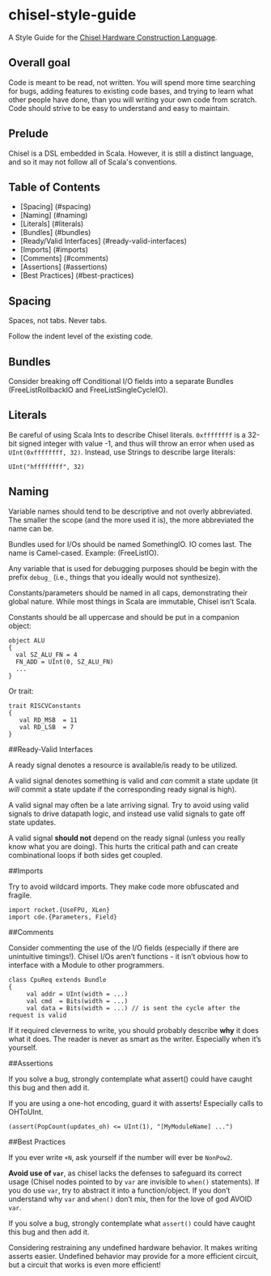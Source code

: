 # chisel-style-guide

A Style Guide for the [Chisel Hardware Construction Language](https://chisel.eecs.berkeley.edu).


## Overall goal

Code is meant to be read, not written. You will spend more time searching for bugs, adding features to existing code bases, and trying to learn what other people have done, than you will writing your own code from scratch.  Code should strive to be easy to understand and easy to maintain.

## Prelude

Chisel is a DSL embedded in Scala. However, it is still a distinct language, and so it may not follow all of Scala's conventions.

## Table of Contents

* [Spacing] (#spacing)
* [Naming] (#naming)
* [Literals] (#literals)
* [Bundles] (#bundles)
* [Ready/Valid Interfaces] (#ready-valid-interfaces)
* [Imports] (#imports)
* [Comments] (#comments)
* [Assertions] (#assertions)
* [Best Practices] (#best-practices)
 
## Spacing

Spaces, not tabs. Never tabs.

Follow the indent level of the existing code.


## Bundles

Consider breaking off Conditional I/O fields into a separate Bundles  (FreeListRollbackIO and FreeListSingleCycleIO).

## Literals

Be careful of using Scala Ints to describe Chisel literals. `0xffffffff` is a 32-bit signed integer with value -1, and thus will throw an error when used as `UInt(0xffffffff, 32)`. Instead, use Strings to describe large literals:

    UInt("hffffffff", 32)

## Naming

Variable names should tend to be descriptive and not overly abbreviated. The smaller the scope (and the more used it is), the more abbreviated the name can be.

Bundles used for I/Os should be named SomethingIO. IO comes last. The name is Camel-cased. Example: (FreeListIO).

Any variable that is used for debugging purposes should be begin with the prefix `debug_` (i.e., things that you ideally would not synthesize).

Constants/parameters should be named in all caps, demonstrating their global nature. While most things in Scala are immutable, Chisel isn’t Scala.

Constants should be all uppercase and should be put in a companion object:

    object ALU 
    {
      val SZ_ALU_FN = 4
      FN_ADD = UInt(0, SZ_ALU_FN)
      ...
    }

Or trait:

    trait RISCVConstants
    {
       val RD_MSB  = 11
       val RD_LSB  = 7
    }

##Ready-Valid Interfaces

A ready signal denotes a resource is available/is ready to be utilized.

A valid signal denotes something is valid and *can* commit a state update (it *will* commit a state update if the corresponding ready signal is high).

A valid signal may often be a late arriving signal. Try to avoid using valid signals to drive datapath logic, and instead use valid signals to gate off state updates.

A valid signal **should not** depend on the ready signal (unless you really know what you are doing). This hurts the critical path and can create combinational loops if both sides get coupled. 

##Imports

Try to avoid wildcard imports. They make code more obfuscated and fragile.

    import rocket.{UseFPU, XLen}
    import cde.{Parameters, Field}

##Comments

Consider commenting the use of the I/O fields (especially if there are unintuitive timings!). Chisel I/Os aren’t functions - it isn’t obvious how to interface with a Module to other programmers.

    class CpuReq extends Bundle
    {
         val addr = UInt(width = ...)
         val cmd  = Bits(width = ...)
         val data = Bits(width = ...) // is sent the cycle after the request is valid

If it required cleverness to write, you should probably describe **why** it does what it does. The reader is never as smart as the writer. Especially when it’s yourself.

##Assertions

If you solve a bug, strongly contemplate what assert() could have caught this bug and then add it.

If you are using a one-hot encoding, guard it with asserts! Especially calls to OHToUInt. 

    (assert(PopCount(updates_oh) <= UInt(1), "[MyModuleName] ...")


##Best Practices

If you ever write `+N`, ask yourself if the number will ever be `NonPow2`.

**Avoid use of `var`**, as chisel lacks the defenses to safeguard its correct usage (Chisel nodes pointed to by `var` are invisible to `when()` statements). If you do use `var`, try to abstract it into a function/object. If you don’t understand why `var` and `when()` don’t mix, then for the love of god AVOID `var`.

If you solve a bug, strongly contemplate what `assert()` could have caught this bug and then add it.

Considering restraining any undefined hardware behavior. It makes writing asserts easier.  Undefined behavior may provide for a more efficient circuit, but a circuit that works is even more efficient!
